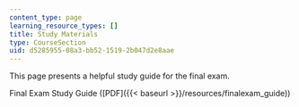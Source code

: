 ```yaml
---
content_type: page
learning_resource_types: []
title: Study Materials
type: CourseSection
uid: d5285955-08a3-bb52-1519-2b047d2e8aae
---
```


This page presents a helpful study guide for the final exam.

Final Exam Study Guide ([PDF]({{< baseurl >}}/resources/finalexam_guide))